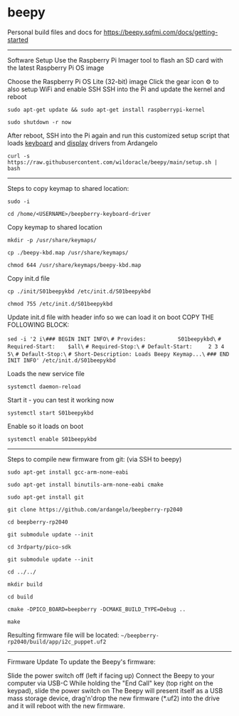 # beepy
Personal build files and docs for https://beepy.sqfmi.com/docs/getting-started


----------------------------------------------------------------
Software Setup
Use the Raspberry Pi Imager tool to flash an SD card with the latest Raspberry Pi OS image

Choose the Raspberry Pi OS Lite (32-bit) image
Click the gear icon ⚙ to also setup WiFi and enable SSH
SSH into the Pi and update the kernel and reboot

`sudo apt-get update && sudo apt-get install raspberrypi-kernel`

`sudo shutdown -r now`

After reboot, SSH into the Pi again and run this customized setup script that loads [keyboard](https://github.com/ardangelo/beepberry-keyboard-driver) and [display](https://github.com/ardangelo/sharp-drm-driver) drivers from Ardangelo

`curl -s https://raw.githubusercontent.com/wildoracle/beepy/main/setup.sh | bash`

----------------------------------------------------------------
Steps to copy keymap to shared location:

`sudo -i`

`cd /home/<USERNAME>/beepberry-keyboard-driver`

Copy keymap to shared location

`mkdir -p /usr/share/keymaps/`

`cp ./beepy-kbd.map /usr/share/keymaps/`

`chmod 644 /usr/share/keymaps/beepy-kbd.map`

Copy init.d file

`cp ./init/S01beepykbd /etc/init.d/S01beepykbd`

`chmod 755 /etc/init.d/S01beepykbd`

Update init.d file with header info so we can load it on boot
COPY THE FOLLOWING BLOCK:

`sed -i '2 i\### BEGIN INIT INFO\`
`# Provides:          S01beepykbd\`
`# Required-Start:    $all\`
`# Required-Stop:\`
`# Default-Start:     2 3 4 5\`
`# Default-Stop:\`
`# Short-Description: Loads Beepy Keymap...\`
`### END INIT INFO' /etc/init.d/S01beepykbd`

Loads the new service file

`systemctl daemon-reload`

Start it - you can test it working now

`systemctl start S01beepykbd`

Enable so it loads on boot

`systemctl enable S01beepykbd`

----------------------------------------------------------------
Steps to compile new firmware from git:
(via SSH to beepy)

`sudo apt-get install gcc-arm-none-eabi`

`sudo apt-get install binutils-arm-none-eabi cmake`

`sudo apt-get install git`

`git clone https://github.com/ardangelo/beepberry-rp2040`

`cd beepberry-rp2040`

`git submodule update --init`

`cd 3rdparty/pico-sdk`

`git submodule update --init`

`cd ../../`

`mkdir build`

`cd build`

`cmake -DPICO_BOARD=beepberry -DCMAKE_BUILD_TYPE=Debug ..`

`make`

Resulting firmware file will be located:
`~/beepberry-rp2040/build/app/i2c_puppet.uf2`

----------------------------------------------------------------
Firmware Update
To update the Beepy's firmware:

Slide the power switch off (left if facing up)
Connect the Beepy to your computer via USB-C
While holding the "End Call" key (top right on the keypad), slide the power switch on
The Beepy will present itself as a USB mass storage device, drag'n'drop the new firmware (*.uf2) into the drive and it will reboot with the new firmware.
